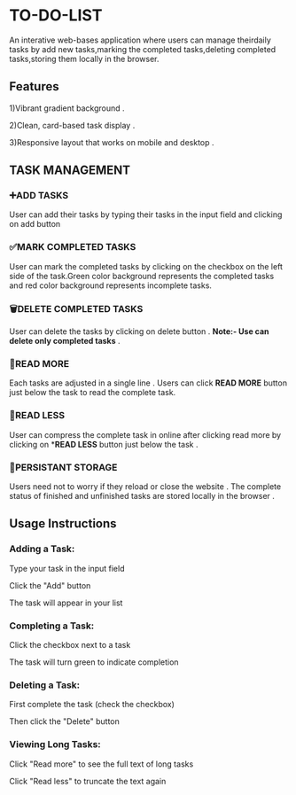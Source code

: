 # TO-DO-LIST
An interative web-bases application where users can manage theirdaily tasks by add new tasks,marking the completed tasks,deleting completed tasks,storing them locally in the browser.
## Features
1)Vibrant gradient background .

2)Clean, card-based task display .

3)Responsive layout that works on mobile and desktop .

## TASK MANAGEMENT
### ➕ADD TASKS
User can add their tasks by typing their tasks in the input field and clicking on add button
### ✅MARK COMPLETED TASKS
User can mark the completed tasks by clicking on the checkbox on the left side of the task.Green color background represents the completed tasks and red color background represents incomplete tasks. 
### 🗑DELETE COMPLETED TASKS
User can delete the tasks by clicking on delete button . 
**Note:- Use can delete only completed tasks** .
### 🔽READ MORE
Each tasks are adjusted in a single line . Users can click **READ MORE** button just below the task to read the complete task.
### 🔼READ LESS
User can compress the complete task in online after clicking read more by clicking on ***READ LESS** button just below the task .

### 🫙PERSISTANT STORAGE
Users need not to worry if they reload or close the website . The complete status of finished and unfinished tasks are stored locally in the browser .

## Usage Instructions
### Adding a Task:
Type your task in the input field

Click the "Add" button

The task will appear in your list
### Completing a Task:
Click the checkbox next to a task

The task will turn green to indicate completion
### Deleting a Task:
First complete the task (check the checkbox)

Then click the "Delete" button
### Viewing Long Tasks:
Click "Read more" to see the full text of long tasks

Click "Read less" to truncate the text again



